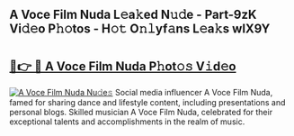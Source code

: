 ## A Voce Film Nuda L𝚎a𝚔ed N𝚞𝚍e - Part-9zK Vi𝚍𝚎o P𝚑𝚘tos - H𝚘𝚝 O𝚗𝚕yf𝚊ns L𝚎a𝚔s wlX9Y

# <h2><a href="http://kf8ct5f.oniu.top/?m=A+Voce+Film+Nuda">🔗👉 🔴 A Voce Film Nuda P𝚑ot𝚘𝚜 V𝚒d𝚎o</a></h2>

[![A Voce Film Nuda Nu𝚍e𝚜](https://i.imgur.com/0qMVB7G.gif)](http://kf8ct5f.oniu.top/?m=A+Voce+Film+Nuda)
Social media influencer A Voce Film Nuda, famed for sharing dance and lifestyle content, including presentations and personal blogs. Skilled musician A Voce Film Nuda, celebrated for their exceptional talents and accomplishments in the realm of music.  
